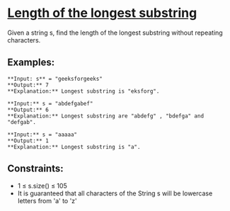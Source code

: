 # [Length of the longest substring](https://www.geeksforgeeks.org/problems/length-of-the-longest-substring3036/)

Given a string s, find the length of the longest substring without repeating characters.
## Examples:

```
**Input: s** = "geeksforgeeks"  
**Output:** 7  
**Explanation:** Longest substring is "eksforg".  
```
```
**Input:** s = "abdefgabef"  
**Output:** 6  
**Explanation:** Longest substring are "abdefg" , "bdefga" and "defgab".  
```

```
**Input:** s = "aaaaa"  
**Output:** 1  
**Explanation:** Longest substring is "a".  
```

## Constraints:
- 1 ≤ s.size() ≤ 105  
- It is guaranteed that all characters of the String s will be lowercase letters from 'a' to 'z'